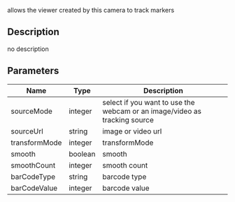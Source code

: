 allows the viewer created by this camera to track markers




## Description
no description
## Parameters

<table>
<thead>
	<tr>
		<th>Name</th>
		<th>Type</th>
		<th>Description</th>
	</tr>
</thead>
<tr>
	<td>sourceMode</td>
	<td><div class='bg-orange-800 px-2 py-px text-white rounded-sm'>integer</div></td>
	<td>select if you want to use the webcam or an image/video as tracking source</td>
</tr>
<tr>
	<td>sourceUrl</td>
	<td><div class='bg-purple-800 px-2 py-px text-white rounded-sm'>string</div></td>
	<td>image or video url</td>
</tr>
<tr>
	<td>transformMode</td>
	<td><div class='bg-orange-800 px-2 py-px text-white rounded-sm'>integer</div></td>
	<td>transformMode</td>
</tr>
<tr>
	<td>smooth</td>
	<td><div class='bg-emerald-800 px-2 py-px text-white rounded-sm'>boolean</div></td>
	<td>smooth</td>
</tr>
<tr>
	<td>smoothCount</td>
	<td><div class='bg-orange-800 px-2 py-px text-white rounded-sm'>integer</div></td>
	<td>smooth count</td>
</tr>
<tr>
	<td>barCodeType</td>
	<td><div class='bg-purple-800 px-2 py-px text-white rounded-sm'>string</div></td>
	<td>barcode type</td>
</tr>
<tr>
	<td>barCodeValue</td>
	<td><div class='bg-orange-800 px-2 py-px text-white rounded-sm'>integer</div></td>
	<td>barcode value</td>
</tr>
</table>